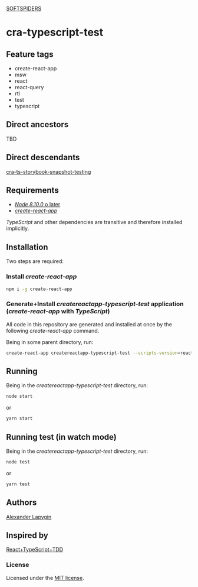 [SOFTSPIDERS](https://github.com/softspiders/softspiders)

# cra-typescript-test

## Feature tags

- create-react-app
- msw
- react
- react-query
- rtl
- test
- typescript

## Direct ancestors

TBD

## Direct descendants

[cra-ts-storybook-snapshot-testing](https://github.com/softspiders/cra-ts-storybook-snapshot-testing)

## Requirements

* [*Node 8.10.0* o later](https://nodejs.org/en/download/package-manager/)
* [*create-react-app*](https://facebook.github.io/create-react-app/)

*TypeScript* and other dependencies are transitive and therefore installed implicitly.

## Installation

Two steps are required:

### Install *create-react-app*

```sh
npm i -g create-react-app
```

### Generate+Install *createreactapp-typescript-test* application (*create-react-app* with *TypeScript*)

All code in this repository are generated and installed at once by the following *create-react-app* command.

Being in some parent directory, run:

```sh
create-react-app createreactapp-typescript-test --scripts-version=react-scripts-ts
```

## Running

Being in the *createreactapp-typescript-test* directory, run:

```sh
node start
```

or

```sh
yarn start
```

## Running test (in watch mode)

Being in the *createreactapp-typescript-test* directory, run:

```sh
node test
```

or

```sh
yarn test
```

## Authors

[Alexander Lapygin](https://github.com/AlexanderLapygin)

## Inspired by

[React+TypeScript+TDD](https://react-typescript-tdd.firebaseapp.com/)

### License

Licensed under the [MIT license](./LICENSE).
